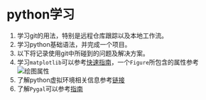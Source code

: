 # python学习  

1. 学习git的用法，特别是远程仓库跟踪以及本地工作流。  
2. 学习python基础语法，并完成一个项目。
3. 以下将记录使用git中所碰到的问题及解决方案。 
4. 学习`matplotlib`可以参考[快速指南](https://matplotlib.org/stable/users/explain/quick_start.html)，一个`Figure`所包含的属性参考![绘图属性](https://matplotlib.org/stable/_images/anatomy.png) 
5. 了解python虚拟环境相关信息参考[链接](https://packaging.python.org/en/latest/guides/installing-using-pip-and-virtual-environments/#creating-a-virtual-environment)  
6. 了解`Pygal`可以参考[指南](https://www.pygal.org/en/stable/documentation/index.html)